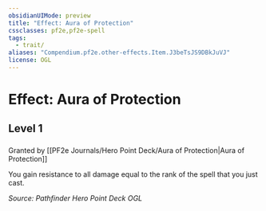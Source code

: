 ```yaml
---
obsidianUIMode: preview
title: "Effect: Aura of Protection"
cssclasses: pf2e,pf2e-spell
tags:
  - trait/
aliases: "Compendium.pf2e.other-effects.Item.J3beTsJS9DBkJuVJ"
license: OGL
---
```

# Effect: Aura of Protection
## Level 1
### 






Granted by [[PF2e Journals/Hero Point Deck/Aura of Protection|Aura of Protection]]

You gain resistance to all damage equal to the rank of the spell that you just cast.

*Source: Pathfinder Hero Point Deck*
*OGL*